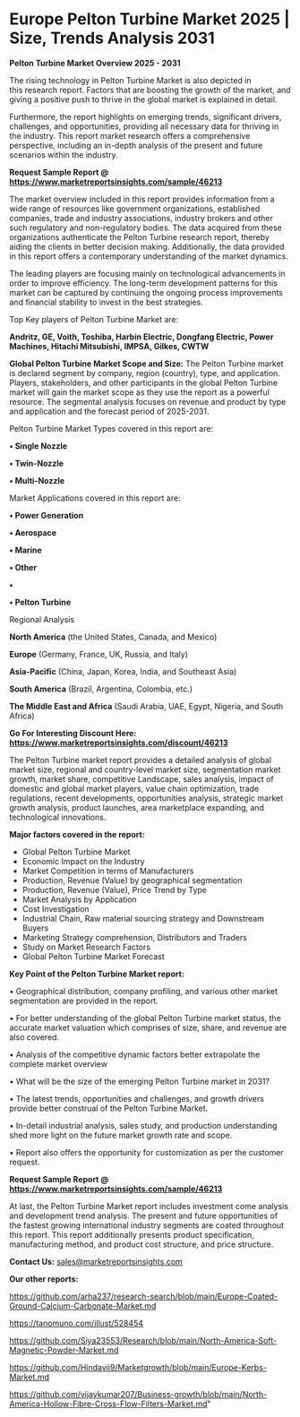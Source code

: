 # Europe Pelton Turbine Market 2025 | Size, Trends Analysis 2031

<Strong> Pelton Turbine Market Overview 2025 - 2031</strong>

The rising technology in Pelton Turbine Market is also depicted in this research report. Factors that are boosting the growth of the market, and giving a positive push to thrive in the global market is explained in detail.

Furthermore, the report highlights on emerging trends, significant drivers, challenges, and opportunities, providing all necessary data for thriving in the industry. This report market research offers a comprehensive perspective, including an in-depth analysis of the present and future scenarios within the industry.

<strong>Request Sample Report @ <a href=https://www.marketreportsinsights.com/sample/46213>https://www.marketreportsinsights.com/sample/46213</a></strong>

The market overview included in this report provides information from a wide range of resources like government organizations, established companies, trade and industry associations, industry brokers and other such regulatory and non-regulatory bodies. The data acquired from these organizations authenticate the Pelton Turbine research report, thereby aiding the clients in better decision making. Additionally, the data provided in this report offers a contemporary understanding of the market dynamics.

The leading players are focusing mainly on technological advancements in order to improve efficiency. The long-term development patterns for this market can be captured by continuing the ongoing process improvements and financial stability to invest in the best strategies.

Top Key players of Pelton Turbine Market are:

<strong>Andritz, GE, Voith, Toshiba, Harbin Electric, Dongfang Electric, Power Machines, Hitachi Mitsubishi, IMPSA, Gilkes, CWTW</strong>

<strong><b>Global Pelton Turbine Market Scope and Size:</b></strong>
The Pelton Turbine market is declared segment by company, region (country), type, and application. Players, stakeholders, and other participants in the global Pelton Turbine market will gain the market scope as they use the report as a powerful resource. The segmental analysis focuses on revenue and product by type and application and the forecast period of 2025-2031.

Pelton Turbine Market Types covered in this report are:

<strong>•  Single Nozzle

•  Twin-Nozzle

•  Multi-Nozzle</strong>

Market Applications covered in this report are:

<strong>•  Power Generation

•  Aerospace

•  Marine

•  Other

•  

•  Pelton Turbine</strong> 

Regional Analysis

<strong>North America</strong> (the United States, Canada, and Mexico)

<strong>Europe</strong> (Germany, France, UK, Russia, and Italy)

<strong>Asia-Pacific</strong> (China, Japan, Korea, India, and Southeast Asia)

<strong>South America</strong> (Brazil, Argentina, Colombia, etc.)

<strong>The Middle East and Africa</strong> (Saudi Arabia, UAE, Egypt, Nigeria, and South Africa)

<strong>Go For Interesting Discount Here: <a href=https://www.marketreportsinsights.com/discount/46213>https://www.marketreportsinsights.com/discount/46213</a></strong>

The Pelton Turbine market report provides a detailed analysis of global market size, regional and country-level market size, segmentation market growth, market share, competitive Landscape, sales analysis, impact of domestic and global market players, value chain optimization, trade regulations, recent developments, opportunities analysis, strategic market growth analysis, product launches, area marketplace expanding, and technological innovations.

<strong><b>Major factors covered in the report:</b></strong>
<ul>
  <li>Global Pelton Turbine Market </li>
  <li>Economic Impact on the Industry</li>
  <li>Market Competition in terms of Manufacturers</li>
  <li>Production, Revenue (Value) by geographical segmentation</li>
  <li>Production, Revenue (Value), Price Trend by Type</li>
  <li>Market Analysis by Application</li>
  <li>Cost Investigation</li>
  <li>Industrial Chain, Raw material sourcing strategy and Downstream Buyers</li>
  <li>Marketing Strategy comprehension, Distributors and Traders</li>
  <li>Study on Market Research Factors</li>
  <li>Global Pelton Turbine Market Forecast</li>
</ul>

<strong><b>Key Point of the Pelton Turbine Market report:</b></strong>

• Geographical distribution, company profiling, and various other market segmentation are provided in the report.

• For better understanding of the global Pelton Turbine market status, the accurate market valuation which comprises of size, share, and revenue are also covered.

• Analysis of the competitive dynamic factors better extrapolate the complete market overview

• What will be the size of the emerging Pelton Turbine market in 2031?

• The latest trends, opportunities and challenges, and growth drivers provide better construal of the Pelton Turbine Market.

• In-detail industrial analysis, sales study, and production understanding shed more light on the future market growth rate and scope.

• Report also offers the opportunity for customization as per the customer request.

<strong>Request Sample Report @ <a href=https://www.marketreportsinsights.com/sample/46213>https://www.marketreportsinsights.com/sample/46213</a></strong>

At last, the Pelton Turbine Market report includes investment come analysis and development trend analysis. The present and future opportunities of the fastest growing international industry segments are coated throughout this report. This report additionally presents product specification, manufacturing method, and product cost structure, and price structure.

<strong>Contact Us:</strong>
sales@marketreportsinsights.com

<strong>Our other reports:</strong>

<a href=https://github.com/arha237/research-search/blob/main/Europe-Coated-Ground-Calcium-Carbonate-Market.md>https://github.com/arha237/research-search/blob/main/Europe-Coated-Ground-Calcium-Carbonate-Market.md</a>

<a href=https://tanomuno.com/illust/528454>https://tanomuno.com/illust/528454</a>

<a href=https://github.com/Siya23553/Research/blob/main/North-America-Soft-Magnetic-Powder-Market.md>https://github.com/Siya23553/Research/blob/main/North-America-Soft-Magnetic-Powder-Market.md</a>

<a href=https://github.com/Hindavii9/Marketgrowth/blob/main/Europe-Kerbs-Market.md>https://github.com/Hindavii9/Marketgrowth/blob/main/Europe-Kerbs-Market.md</a>

<a href=https://github.com/vijaykumar207/Business-growth/blob/main/North-America-Hollow-Fibre-Cross-Flow-Filters-Market.md>https://github.com/vijaykumar207/Business-growth/blob/main/North-America-Hollow-Fibre-Cross-Flow-Filters-Market.md</a>"

